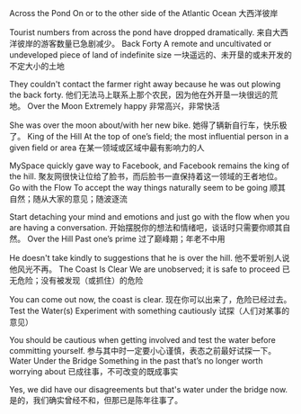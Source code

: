 

Across the Pond
On or to the other side of the Atlantic Ocean
大西洋彼岸

Tourist numbers from across the pond have dropped dramatically.
来自大西洋彼岸的游客数量已急剧减少。
Back Forty
A remote and uncultivated or undeveloped piece of land of indefinite size
一块遥远的、未开垦的或未开发的不定大小的土地

They couldn't contact the farmer right away because he was out plowing the back forty.
他们无法马上联系上那个农民，因为他在外开垦一块很远的荒地。
Over the Moon
Extremely happy
非常高兴，非常快活

She was over the moon about/with her new bike.
她得了辆新自行车，快乐极了。
King of the Hill
At the top of one’s field; the most influential person in a given field or area
在某一领域或区域中最有影响力的人

MySpace quickly gave way to Facebook, and Facebook remains the king of the hill.
聚友网很快让位给了脸书，而后脸书一直保持着这一领域的王者地位。
Go with the Flow
To accept the way things naturally seem to be going
顺其自然；随从大家的意见；随波逐流

Start detaching your mind and emotions and just go with the flow when you are having a conversation.
开始摆脱你的想法和情绪吧，谈话时只需要你顺其自然。
Over the Hill
Past one’s prime
过了巅峰期；年老不中用

He doesn't take kindly to suggestions that he is over the hill.
他不爱听别人说他风光不再。
The Coast Is Clear
We are unobserved; it is safe to proceed
已无危险；没有被发现（或抓住）的危险

You can come out now, the coast is clear.
现在你可以出来了，危险已经过去。
Test the Water(s)
Experiment with something cautiously
试探（人们对某事的意见）

You should be cautious when getting involved and test the water before committing yourself.
参与其中时一定要小心谨慎，表态之前最好试探一下。
Water Under the Bridge
Something in the past that’s no longer worth worrying about
已成往事，不可改变的既成事实

Yes, we did have our disagreements but that's water under the bridge now.
是的，我们确实曾经不和，但那已是陈年往事了。